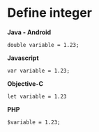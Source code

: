 # Define integer

**Java - Android**
```
double variable = 1.23;
```

**Javascript**
```
var variable = 1.23;
```

**Objective-C**
```
let variable = 1.23
```

**PHP**
```
$variable = 1.23;
```
